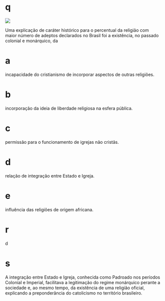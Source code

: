 # q
![](https://firebasestorage.googleapis.com/v0/b/firebase-enemio.appspot.com/o/questoes%2F759%2F0528740c-a32a-86fd-fc75-17d52d5b28f6.png?alt=media\&token=fa942d19-94a4-428d-a6d9-e11f9d6ca38c)

Uma explicação de caráter histórico para o percentual da religião com maior número de adeptos declarados no Brasil foi a existência, no passado colonial e monárquico, da

# a
incapacidade do cristianismo de incorporar aspectos de outras religiões.

# b
incorporação da ideia de liberdade religiosa na esfera pública.

# c
permissão para o funcionamento de igrejas não cristãs.

# d
relação de integração entre Estado e Igreja.

# e
influência das religiões de origem africana.

# r
d

# s
A integração entre Estado e Igreja, conhecida como Padroado nos períodos Colonial e Imperial, facilitava a legitimação do regime monárquico perante a sociedade e, ao mesmo tempo, da existência de uma religião oficial, explicando a preponderância do catolicismo no território brasileiro.
